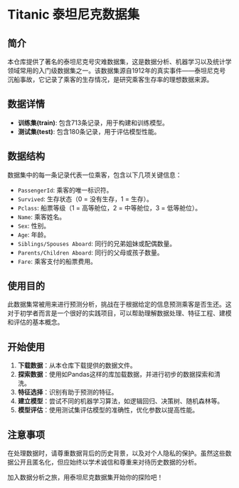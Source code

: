 # Titanic 泰坦尼克数据集

## 简介

本仓库提供了著名的泰坦尼克号灾难数据集，这是数据分析、机器学习以及统计学领域常用的入门级数据集之一。该数据集源自1912年的真实事件——泰坦尼克号沉船事故，它记录了乘客的生存情况，是研究乘客生存率的理想数据来源。

## 数据详情

- **训练集(train)**: 包含713条记录，用于构建和训练模型。
- **测试集(test)**: 包含180条记录，用于评估模型性能。

## 数据结构

数据集中的每一条记录代表一位乘客，包含以下几项关键信息：
- `PassengerId`: 乘客的唯一标识符。
- `Survived`: 生存状态（0 = 没有生存，1 = 生存）。
- `Pclass`: 船票等级（1 = 高等舱位，2 = 中等舱位，3 = 低等舱位）。
- `Name`: 乘客姓名。
- `Sex`: 性别。
- `Age`: 年龄。
- `Siblings/Spouses Aboard`: 同行的兄弟姐妹或配偶数量。
- `Parents/Children Aboard`: 同行的父母或孩子数量。
- `Fare`: 乘客支付的船票费用。

## 使用目的

此数据集常被用来进行预测分析，挑战在于根据给定的信息预测乘客是否生还。这对于初学者而言是一个很好的实践项目，可以帮助理解数据处理、特征工程、建模和评估的基本概念。

## 开始使用

1. **下载数据**：从本仓库下载提供的数据文件。
2. **探索数据**：使用如Pandas这样的库加载数据，并进行初步的数据探索和清洗。
3. **特征选择**：识别有助于预测的特征。
4. **建立模型**：尝试不同的机器学习算法，如逻辑回归、决策树、随机森林等。
5. **模型评估**：使用测试集评估模型的准确性，优化参数以提高性能。

## 注意事项

在处理数据时，请尊重数据背后的历史背景，以及对个人隐私的保护。虽然这些数据公开且匿名化，但应始终以学术诚信和尊重来对待历史数据的分析。

加入数据分析之旅，用泰坦尼克数据集开始你的探险吧！
